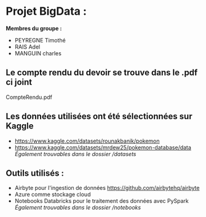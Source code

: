 # Projet BigData :

__Membres du groupe :__
* PEYREGNE Timothé
* RAIS Adel
* MANGUIN charles

## Le compte rendu du devoir se trouve dans le .pdf ci joint
CompteRendu.pdf
## Les données utilisées ont été sélectionnées sur Kaggle
* https://www.kaggle.com/datasets/rounakbanik/pokemon
* https://www.kaggle.com/datasets/mrdew25/pokemon-database/data
*Également trouvables dans le dossier /datasets*

## Outils utilisés :
* Airbyte pour l'ingestion de données
  https://github.com/airbytehq/airbyte
* Azure comme stockage cloud
* Notebooks Databricks pour le traitement des données avec PySpark
  *Également trouvables dans le dossier /notebooks*
